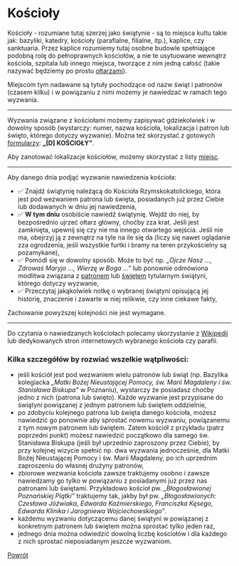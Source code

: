 # Kościoły
Kościoły - rozumiane tutaj szerzej jako świątynie - są to miejsca kultu takie jak: bazyliki, katedry, kościoły (parafialne, filialne, itp.), kaplice, czy sanktuaria. Przez kaplice rozumiemy tutaj osobne budowle spełniające podobną rolę do pełnoprawnych kościołów, a nie te usytuowane wewnątrz kościoła, szpitala lub innego miejsca, tworzące z nim jedną całość (takie nazywać będziemy po prostu [ołtarzami](oltarze.md)).

Miejscom tym nadawane są tytuły pochodzące od nazw świąt i patronów (czasem kilku) i w powiązaniu z nimi możemy je nawiedzać w ramach tego wyzwania.

---
Wyzwania związane z kościołami możemy zapisywać gdziekolwiek i w dowolny sposób (wystarczy: numer, nazwa kościoła, lokalizacja i patron lub święto, którego dotyczy wyzwanie). Można też skorzystać z gotowych [formularzy](wszystkie_materialy_do_pobrania.md): **„[D] KOŚCIOŁY”**.

Aby zanotować lokalizacje kościołów, możemy skorzystać z listy [miejsc](jak_zanotowac_miejsca.md).

---
Aby danego dnia podjąć wyzwanie nawiedzenia kościoła:
- ✅ Znajdź świątynię należącą do Kościoła Rzymskokatolickiego, która jest pod wezwaniem patrona lub święta, posiadanych już przez Ciebie lub dodawanych w dniu jej nawiedzenia,
- ✅ **W tym dniu** osobiście nawiedź świątynię. Wejdź do niej, by bezpośrednio ujrzeć ołtarz główny, choćby zza krat. Jeśli jest zamknięta, upewnij się czy nie ma innego otwartego wejścia. Jeśli nie ma, obejrzyj ją z zewnątrz na tyle na ile się da (liczy się nawet oglądanie zza ogrodzenia, jeśli wszystkie furtki i bramy na teren przykościelny są pozamykane),
- ✅ Pomódl się w dowolny sposób. Może to być np. _„Ojcze Nasz ..., Zdrowaś Maryjo ..., Wierzę w Boga ...”_ lub ponownie odmówiona modlitwa związana z [patronem](patroni.md) lub [świętem](swieta.md) tytularnym świątyni, którego dotyczy wyzwanie,
- ✅ Przeczytaj jakąkolwiek notkę o wybranej świątyni opisującą jej historię, znaczenie i zawarte w niej relikwie, czy inne ciekawe fakty,

Zachowanie powyższej kolejności nie jest wymagane.

---
Do czytania o nawiedzanych kościołach polecamy skorzystanie z [Wikipedii](https://pl.wikipedia.org) lub dedykowanych stron internetowych wybranego kościoła czy parafii.

### Kilka szczegółów by rozwiać wszelkie wątpliwości:
- jeśli kościół jest pod wezwaniem wielu patronów lub świąt (np. Bazylika kolegiacka _„Matki Bożej Nieustającej Pomocy, św. Marii Magdaleny i św. Stanisława Biskupa”_ w Poznaniu), wystarczy że posiadasz choćby jedno z nich (patrona lub święto). Każde wyzwanie jest przypisane do świątyni powiązanej z jednym patronem lub świętem oddzielnie,
- po zdobyciu kolejnego patrona lub święta danego kościoła, możesz nawiedzić go ponownie aby sprostać nowemu wyzwaniu, powiązanemu z tym nowym patronem lub świętem. Zatem kościół z przykładu (patrz poprzedni punkt) możesz nawiedzić początkowo dla samego św. Stanisława Biskupa (jeśli był uprzednio zaproszony przez Ciebie), by przy kolejnej wizycie spełnić np. dwa wyzwania jednocześnie, dla Matki Bożej Nieustającej Pomocy i św. Marii Magdaleny, po ich uprzednim zaproszeniu do własnej drużyny patronów,
- zbiorowe wezwania kościoła zawsze traktujemy osobno i zawsze nawiedzamy go tylko w powiązaniu z posiadanymi już przez nas patronami lub świętami. Przykładowo kościoł pw. _„Błogosławionej Poznańskiej Piątki”_ traktujemy tak, jakby był pw. _„Błogosławionych: Czesława Jóźwiaka, Edwarda Kaźmierskiego, Franciszka Kęsego, Edwarda Klinika i Jarogniewa Wojciechowskiego”_.
- każdemu wyzwaniu dotyczącemu danej świątyni w powiązanej z konkretnym patronem lub świętem można sprostać tylko jeden raz,
- jednego dnia można odwiedzić dowolną liczbę kościołów i dla każdego z nich sprostać nieposiadanym jeszcze wyzwaniom.

[Powrót](index.md)
